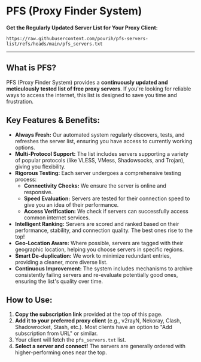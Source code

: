 # PFS (Proxy Finder System)

**Get the Regularly Updated Server List for Your Proxy Client:**
```
https://raw.githubusercontent.com/pourih/pfs-servers-list/refs/heads/main/pfs_servers.txt
```

---

## What is PFS?

PFS (Proxy Finder System) provides a **continuously updated and meticulously tested list of free proxy servers**. If you're looking for reliable ways to access the internet, this list is designed to save you time and frustration.

## Key Features & Benefits:

*   **Always Fresh:** Our automated system regularly discovers, tests, and refreshes the server list, ensuring you have access to currently working options.
*   **Multi-Protocol Support:** The list includes servers supporting a variety of popular protocols (like VLESS, VMess, Shadowsocks, and Trojan), giving you flexibility.
*   **Rigorous Testing:** Each server undergoes a comprehensive testing process:
    *   **Connectivity Checks:** We ensure the server is online and responsive.
    *   **Speed Evaluation:** Servers are tested for their connection speed to give you an idea of their performance.
    *   **Access Verification:** We check if servers can successfully access common internet services.
*   **Intelligent Ranking:** Servers are scored and ranked based on their performance, stability, and connection quality. The best ones rise to the top!
*   **Geo-Location Aware:** Where possible, servers are tagged with their geographic location, helping you choose servers in specific regions.
*   **Smart De-duplication:** We work to minimize redundant entries, providing a cleaner, more diverse list.
*   **Continuous Improvement:** The system includes mechanisms to archive consistently failing servers and re-evaluate potentially good ones, ensuring the list's quality over time.

## How to Use:

1.  **Copy the subscription link** provided at the top of this page.
2.  **Add it to your preferred proxy client** (e.g., v2rayN, Nekoray, Clash, Shadowrocket, Stash, etc.). Most clients have an option to "Add subscription from URL" or similar.
3.  Your client will fetch the `pfs_servers.txt` list.
4.  **Select a server and connect!** The servers are generally ordered with higher-performing ones near the top.
